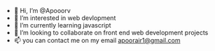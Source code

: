 - 👋 Hi, I’m @Apooorv
- 👀 I’m interested in web devlopment
- 🌱 I’m currently learning  javascript
- 💞️ I’m looking to collaborate on front end web development projects
- 📫  you can contact me on my email apoorair1@gmail.com 

<!---
Apooorv-dell/Apooorv-dell is a ✨ special ✨ repository because its `README.md` (this file) appears on your GitHub profile.
You can click the Preview link to take a look at your changes.
--->
